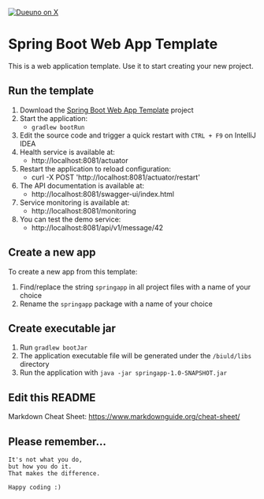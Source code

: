[![Dueuno on X](https://img.shields.io/twitter/follow/dueunoframework?style=social)](https://x.com/dueunoframework)

# Spring Boot Web App Template

This is a web application template. Use it to start creating your new project.

## Run the template

1. Download the [Spring Boot Web App Template](https://github.com/dueuno-projects/spring-web-app-template) project
2. Start the application:
   - `gradlew bootRun`
3. Edit the source code and trigger a quick restart with `CTRL + F9` on IntelliJ IDEA
4. Health service is available at:
   - http://localhost:8081/actuator
5. Restart the application to reload configuration:
   - curl -X POST 'http://localhost:8081/actuator/restart'
4. The API documentation is available at:
   - http://localhost:8081/swagger-ui/index.html
4. Service monitoring is available at:
   - http://localhost:8081/monitoring
5. You can test the demo service:
   - http://localhost:8081/api/v1/message/42

## Create a new app

To create a new app from this template:

1. Find/replace the string `springapp` in all project files with a name of your choice
2. Rename the `springapp` package with a name of your choice

## Create executable jar

1. Run `gradlew bootJar`
2. The application executable file will be generated under the `/biuld/libs` directory
3. Run the application with `java -jar springapp-1.0-SNAPSHOT.jar`

## Edit this README

Markdown Cheat Sheet: https://www.markdownguide.org/cheat-sheet/

## Please remember...

```
It's not what you do,
but how you do it.
That makes the difference.

Happy coding :)
```